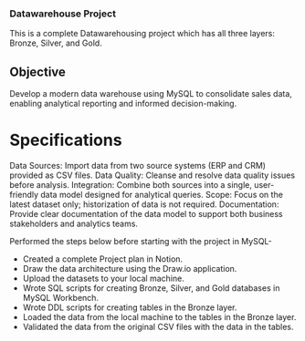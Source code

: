### Datawarehouse Project
This is a complete Datawarehousing project which has all three layers: Bronze, Silver, and Gold.

## Objective
Develop a modern data warehouse using MySQL to consolidate sales data, enabling analytical reporting and informed decision-making.
# Specifications
Data Sources: Import data from two source systems (ERP and CRM) provided as CSV files.
Data Quality: Cleanse and resolve data quality issues before analysis.
Integration: Combine both sources into a single, user-friendly data model designed for analytical queries.
Scope: Focus on the latest dataset only; historization of data is not required.
Documentation: Provide clear documentation of the data model to support both business stakeholders and analytics teams.

Performed the steps below before starting with the project in MySQL-
* Created a complete Project plan in Notion.
* Draw the data architecture using the Draw.io application.
* Upload the datasets to your local machine.
* Wrote SQL scripts for creating Bronze, Silver, and Gold databases in MySQL Workbench.
* Wrote DDL scripts for creating tables in the Bronze layer.
* Loaded the data from the local machine to the tables in the Bronze layer.
* Validated the data from the original CSV files with the data in the tables.



